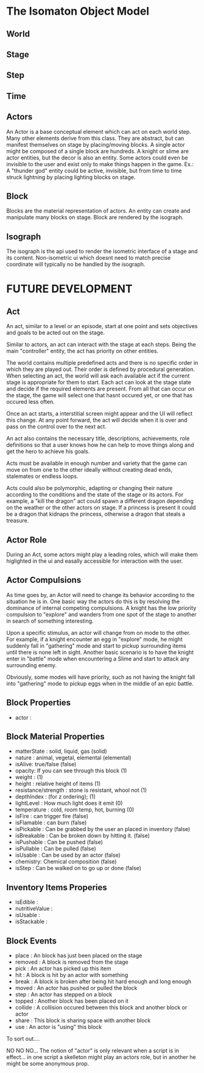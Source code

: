 # The Isomaton Object Model

## World

## Stage

## Step

## Time


## Actors

An Actor is a base conceptual element which can act on each world step. Many other elements derive from this class. They are abstract, but can manifest themselves on stage by placing/moving blocks. A single actor might be composed of a single block are hundreds. A knight or slime are actor entities, but the decor is also an entity. Some actors could even be invisible to the user and exist only to make things happen in the game. Ex.: A "thunder god" entity could be active, invisible, but from time to time struck lightning by placing lighting blocks on stage.

## Block

Blocks are the material representation of actors. An entity can create and manipulate many blocks on stage. Block are rendered by the isograph.

## Isograph

The isograph is the api used to render the isometric interface of a stage and its content. Non-isometric ui which doesnt need to match precise coordinate will typically no be handled by the isograph.


# FUTURE DEVELOPMENT

## Act

An act, similar to a level or an episode, start at one point and sets objectives and goals to be acted out on the stage.

Similar to actors, an act can interact with the stage at each steps. Being the main "controller" entity, the act has priority on other entities.

The world contains multiple predefined acts and there is no specific order in which they are played out. Their order is defined by procedural generation. When selecting an act, the world will ask each available act if the current stage is appropriate for them to start. Each act can look at the stage state and decide if the required elements are present. From all that can occur on the stage, the game will select one that hasnt occured yet, or one that has occured less often.

Once an act starts, a interstitial screen might appear and the UI will reflect this change. At any point forward, the act will decide when it is over and pass on the control over to the next act.

An act also contains the necessary title, descriptions, achievements, role definitions so that a user knows how he can help to move things along and get the hero to achieve his goals.

Acts must be available in enough number and variety that the game can move on from one to the other ideally without creating dead ends, stalemates or endless loops.

Acts could also be polymorphic, adapting or changing their nature according to the conditions and the state of the stage or its actors. For example, a "kill the dragon" act could spawn a different dragon depending on the weather or the other actors on stage. If a princess is present it could be a dragon that kidnaps the princess, otherwise a dragon that steals a treasure.


## Actor Role

During an Act, some actors might play a leading roles, which will make them higlighted in the ui and easally accessible for interaction with the user.

## Actor Compulsions

As time goes by, an Actor will need to change its behavior according to the situation he is in. One basic way the actors do this is by resolving the dominance of internal competing compulsions. A knight has the low priority compulsion to "explore"  and wanders from one spot of the stage to another in search of something interesting.

Upon a specific stimulus, an actor will change from on mode to the other. For example, if a knight encounter an egg in "explore" mode, he might suddenly fall in "gathering" mode and start to pickup surrounding items until there is none left in sight. Another basic scenario is to have the knight enter in "battle" mode when encountering a Slime and start to attack any surrounding enemy.

Obviously, some modes will have priority, such as not having the knight fall into "gathering" mode to pickup eggs when in the middle of an epic battle.


## Block Properties
- actor :

## Block Material Properties

- matterState : solid, liquid, gas (solid)
- nature : animal, vegetal, elemental (elemental)
- isAlive: true/false (false)
- opacity: If you can see through this block (1)
- weight : (1)
- height : relative height of items (1)
- resistance/strength : stone is resistant, whool not (1)
- depthIndex : (for z ordering); (1)
- lightLevel : How much light does it emit (0)
- temperature : cold, room temp, hot, burning (0)
- isFire : can trigger fire (false)
- isFlamable : can burn (false)
- isPickable : Can be grabbed by the user an placed in inventory (false)
- isBreakable : Can be broken down by hitting it. (false)
- isPushable : Can be pushed (false)
- isPullable : Can be pulled (false)
- isUsable : Can be used by an actor (false)
- chemistry: Chemical composition (false)
- isStep : Can be walked on to go up or done (false)

## Inventory Items Properies
- isEdible :
- nutritiveValue : 
- isUsable :
- isStackable :


## Block Events
- place : An block has just been placed on the stage
- removed : A block is removed from the stage
- pick : An actor has picked up this item
- hit : A block is hit by an actor with something
- break : A block is broken after being hit hard enough and long enough
- moved : An actor has pushed or pulled the block
- step : An actor has stepped on a block
- topped : Another block has been placed on it
- collide : A collision occured between this block and another block or actor
- share : This block is sharing space with another block
- use : An actor is "using" this block




To sort out....

NO NO NO... The notion of "actor" is only relevant when a script is in effect... in one script a skelleton might play an actors role, but in another he might be some anonymous prop.